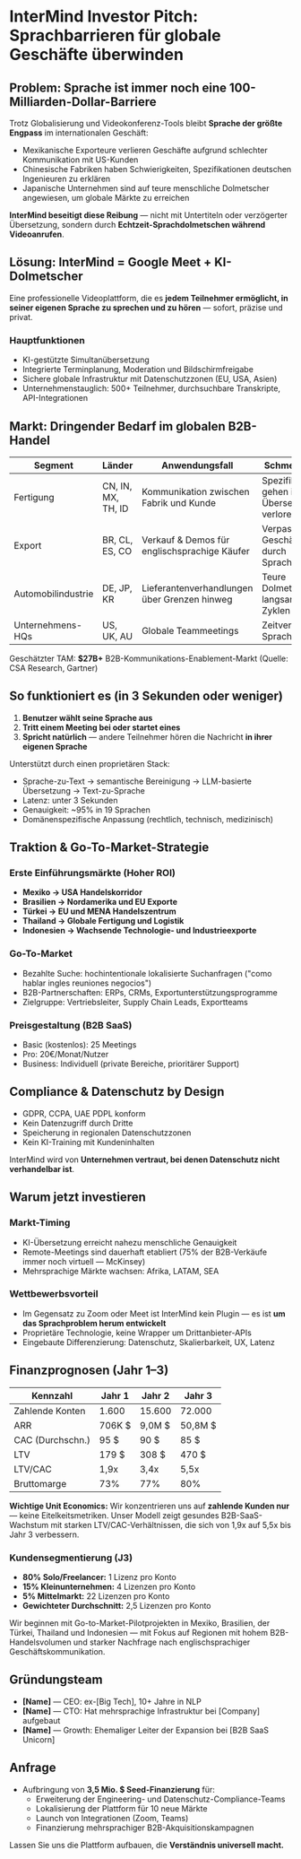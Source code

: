 # InterMind Investor Pitch: Sprachbarrieren für globale Geschäfte überwinden <Badge type="success" text="aktualisiert" />

## Problem: Sprache ist immer noch eine 100-Milliarden-Dollar-Barriere

Trotz Globalisierung und Videokonferenz-Tools bleibt **Sprache der größte Engpass** im internationalen Geschäft:

- Mexikanische Exporteure verlieren Geschäfte aufgrund schlechter Kommunikation mit US-Kunden
- Chinesische Fabriken haben Schwierigkeiten, Spezifikationen deutschen Ingenieuren zu erklären
- Japanische Unternehmen sind auf teure menschliche Dolmetscher angewiesen, um globale Märkte zu erreichen

**InterMind beseitigt diese Reibung** — nicht mit Untertiteln oder verzögerter Übersetzung, sondern durch **Echtzeit-Sprachdolmetschen während Videoanrufen**.

## Lösung: InterMind = Google Meet + KI-Dolmetscher

Eine professionelle Videoplattform, die es **jedem Teilnehmer ermöglicht, in seiner eigenen Sprache zu sprechen und zu hören** — sofort, präzise und privat.

### Hauptfunktionen

- KI-gestützte Simultanübersetzung
- Integrierte Terminplanung, Moderation und Bildschirmfreigabe
- Sichere globale Infrastruktur mit Datenschutzzonen (EU, USA, Asien)
- Unternehmenstauglich: 500+ Teilnehmer, durchsuchbare Transkripte, API-Integrationen

## Markt: Dringender Bedarf im globalen B2B-Handel

| Segment        | Länder             | Anwendungsfall                           | Schmerzpunkt                        |
| -------------- | ------------------ | ---------------------------------------- | ----------------------------------- |
| Fertigung      | CN, IN, MX, TH, ID | Kommunikation zwischen Fabrik und Kunde  | Spezifikationen gehen in der Übersetzung verloren |
| Export         | BR, CL, ES, CO     | Verkauf & Demos für englischsprachige Käufer | Verpasste Geschäfte durch Sprachbarrieren |
| Automobilindustrie | DE, JP, KR     | Lieferantenverhandlungen über Grenzen hinweg | Teure Dolmetscher, langsame Zyklen |
| Unternehmens-HQs | US, UK, AU       | Globale Teammeetings                     | Zeitverlust beim Sprachwechsel      |

Geschätzter TAM: **$27B+** B2B-Kommunikations-Enablement-Markt (Quelle: CSA Research, Gartner)

## So funktioniert es (in 3 Sekunden oder weniger)

1. **Benutzer wählt seine Sprache aus**
2. **Tritt einem Meeting bei oder startet eines**
3. **Spricht natürlich** — andere Teilnehmer hören die Nachricht **in ihrer eigenen Sprache**

Unterstützt durch einen proprietären Stack:

- Sprache-zu-Text → semantische Bereinigung → LLM-basierte Übersetzung → Text-zu-Sprache
- Latenz: unter 3 Sekunden
- Genauigkeit: ~95% in 19 Sprachen
- Domänenspezifische Anpassung (rechtlich, technisch, medizinisch)

## Traktion & Go-To-Market-Strategie

### Erste Einführungsmärkte (Hoher ROI)

- **Mexiko → USA Handelskorridor**
- **Brasilien → Nordamerika und EU Exporte**
- **Türkei → EU und MENA Handelszentrum**
- **Thailand → Globale Fertigung und Logistik**
- **Indonesien → Wachsende Technologie- und Industrieexporte**

### Go-To-Market

- Bezahlte Suche: hochintentionale lokalisierte Suchanfragen ("como hablar ingles reuniones negocios")
- B2B-Partnerschaften: ERPs, CRMs, Exportunterstützungsprogramme
- Zielgruppe: Vertriebsleiter, Supply Chain Leads, Exportteams

### Preisgestaltung (B2B SaaS)

- Basic (kostenlos): 25 Meetings
- Pro: 20€/Monat/Nutzer
- Business: Individuell (private Bereiche, prioritärer Support)

## Compliance & Datenschutz by Design

- GDPR, CCPA, UAE PDPL konform
- Kein Datenzugriff durch Dritte
- Speicherung in regionalen Datenschutzzonen
- Kein KI-Training mit Kundeninhalten

InterMind wird von **Unternehmen vertraut, bei denen Datenschutz nicht verhandelbar ist**.

## Warum jetzt investieren

### Markt-Timing

- KI-Übersetzung erreicht nahezu menschliche Genauigkeit
- Remote-Meetings sind dauerhaft etabliert (75% der B2B-Verkäufe immer noch virtuell — McKinsey)
- Mehrsprachige Märkte wachsen: Afrika, LATAM, SEA

### Wettbewerbsvorteil

- Im Gegensatz zu Zoom oder Meet ist InterMind kein Plugin — es ist **um das Sprachproblem herum entwickelt**
- Proprietäre Technologie, keine Wrapper um Drittanbieter-APIs
- Eingebaute Differenzierung: Datenschutz, Skalierbarkeit, UX, Latenz

## Finanzprognosen (Jahr 1–3)

| Kennzahl        | Jahr 1 | Jahr 2 | Jahr 3 |
| --------------- | ------ | ------ | ------ |
| Zahlende Konten | 1.600  | 15.600 | 72.000 |
| ARR             | 706K $ | 9,0M $ | 50,8M $ |
| CAC (Durchschn.)| 95 $   | 90 $   | 85 $   |
| LTV             | 179 $  | 308 $  | 470 $  |
| LTV/CAC         | 1,9x   | 3,4x   | 5,5x   |
| Bruttomarge     | 73%    | 77%    | 80%    |

**Wichtige Unit Economics:** Wir konzentrieren uns auf **zahlende Kunden nur** — keine Eitelkeitsmetriken. Unser Modell zeigt gesundes B2B-SaaS-Wachstum mit starken LTV/CAC-Verhältnissen, die sich von 1,9x auf 5,5x bis Jahr 3 verbessern.

### Kundensegmentierung (J3)

- **80% Solo/Freelancer:** 1 Lizenz pro Konto
- **15% Kleinunternehmen:** 4 Lizenzen pro Konto
- **5% Mittelmarkt:** 22 Lizenzen pro Konto
- **Gewichteter Durchschnitt:** 2,5 Lizenzen pro Konto

Wir beginnen mit Go-to-Market-Pilotprojekten in Mexiko, Brasilien, der Türkei, Thailand und Indonesien — mit Fokus auf Regionen mit hohem B2B-Handelsvolumen und starker Nachfrage nach englischsprachiger Geschäftskommunikation.

## Gründungsteam

- **[Name]** — CEO: ex-[Big Tech], 10+ Jahre in NLP
- **[Name]** — CTO: Hat mehrsprachige Infrastruktur bei [Company] aufgebaut
- **[Name]** — Growth: Ehemaliger Leiter der Expansion bei [B2B SaaS Unicorn]

## Anfrage

- Aufbringung von **3,5 Mio. $ Seed-Finanzierung** für:
  - Erweiterung der Engineering- und Datenschutz-Compliance-Teams
  - Lokalisierung der Plattform für 10 neue Märkte
  - Launch von Integrationen (Zoom, Teams)
  - Finanzierung mehrsprachiger B2B-Akquisitionskampagnen

Lassen Sie uns die Plattform aufbauen, die **Verständnis universell macht.**